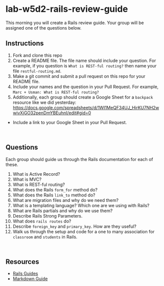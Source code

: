 # lab-w5d2-rails-review-guide

This morning you will create a Rails review guide. Your group will be assigned one of the questions below.

## Instructions

1. Fork and clone this repo
1. Create a README file. The file name should include your question. For example, if you question is `What is REST-ful routing?` then name your file `restful-routing.md`.
1. Make a git commit and submit a pull request on this repo for your README file. 
1. Include your names and the question in your Pull Request. For example, `Marc + Usman: What is REST-ful routing?`
1. Additionally, each group should create a Google Sheet for a `backpack` resource like we did yesterday: https://docs.google.com/spreadsheets/d/1WI1MeQF34UJ_HirKU7NH2wwivXjGO32penDmYBEuhnI/edit#gid=0
  - Include a link to your Google Sheet in your Pull Request.

<br>

## Questions

Each group should guide us through the Rails documentation for each of these.

1. What is Active Record?
2. What is MVC?
3. What is REST-ful routing?
4. What does the Rails `form_for` method do?
5. What does the Rails `link_to` method do?
6. What are migration files and why do we need them?
7. What is a templating language? Which one are we using with Rails?
8. What are Rails partials and why do we use them?
9. Describe Rails Strong Parameters.
10. What does `rails routes` do?
11. Describe `foreign_key` and `primary_key`. How are they useful?
12. Walk us through the setup and code for a one to many association for `classroom` and `students` in Rails.

<br>

## Resources

- [Rails Guides](https://guides.rubyonrails.org/)
- [Markdown Guide](https://markdown-it.github.io/)
